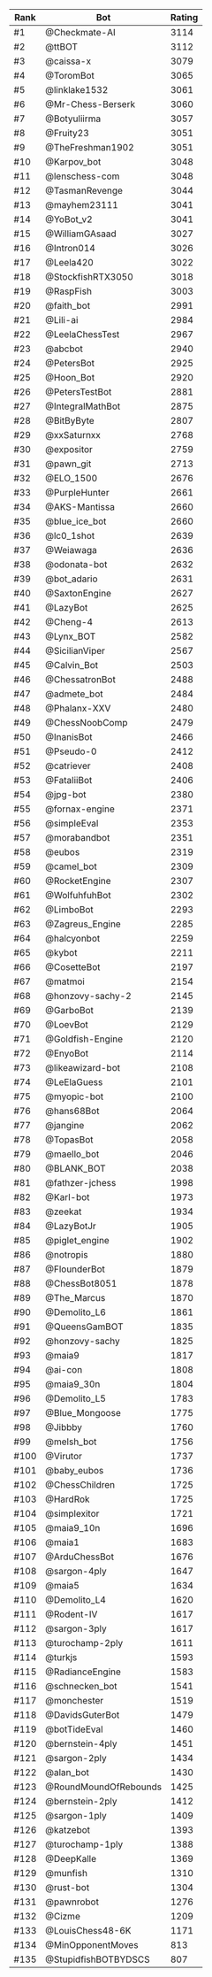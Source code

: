 Rank|Bot|Rating
---|---|---
#1|@Checkmate-AI|3114
#2|@ttBOT|3112
#3|@caissa-x|3079
#4|@ToromBot|3065
#5|@linklake1532|3061
#6|@Mr-Chess-Berserk|3060
#7|@Botyuliirma|3057
#8|@Fruity23|3051
#9|@TheFreshman1902|3051
#10|@Karpov_bot|3048
#11|@lenschess-com|3048
#12|@TasmanRevenge|3044
#13|@mayhem23111|3041
#14|@YoBot_v2|3041
#15|@WilliamGAsaad|3027
#16|@Intron014|3026
#17|@Leela420|3022
#18|@StockfishRTX3050|3018
#19|@RaspFish|3003
#20|@faith_bot|2991
#21|@Lili-ai|2984
#22|@LeelaChessTest|2967
#23|@abcbot|2940
#24|@PetersBot|2925
#25|@Hoon_Bot|2920
#26|@PetersTestBot|2881
#27|@IntegralMathBot|2875
#28|@BitByByte|2807
#29|@xxSaturnxx|2768
#30|@expositor|2759
#31|@pawn_git|2713
#32|@ELO_1500|2676
#33|@PurpleHunter|2661
#34|@AKS-Mantissa|2660
#35|@blue_ice_bot|2660
#36|@lc0_1shot|2639
#37|@Weiawaga|2636
#38|@odonata-bot|2632
#39|@bot_adario|2631
#40|@SaxtonEngine|2627
#41|@LazyBot|2625
#42|@Cheng-4|2613
#43|@Lynx_BOT|2582
#44|@SicilianViper|2567
#45|@Calvin_Bot|2503
#46|@ChessatronBot|2488
#47|@admete_bot|2484
#48|@Phalanx-XXV|2480
#49|@ChessNoobComp|2479
#50|@InanisBot|2466
#51|@Pseudo-0|2412
#52|@catriever|2408
#53|@FataliiBot|2406
#54|@jpg-bot|2380
#55|@fornax-engine|2371
#56|@simpleEval|2353
#57|@morabandbot|2351
#58|@eubos|2319
#59|@camel_bot|2309
#60|@RocketEngine|2307
#61|@WolfuhfuhBot|2302
#62|@LimboBot|2293
#63|@Zagreus_Engine|2285
#64|@halcyonbot|2259
#65|@kybot|2211
#66|@CosetteBot|2197
#67|@matmoi|2154
#68|@honzovy-sachy-2|2145
#69|@GarboBot|2139
#70|@LoevBot|2129
#71|@Goldfish-Engine|2120
#72|@EnyoBot|2114
#73|@likeawizard-bot|2108
#74|@LeElaGuess|2101
#75|@myopic-bot|2100
#76|@hans68Bot|2064
#77|@jangine|2062
#78|@TopasBot|2058
#79|@maello_bot|2046
#80|@BLANK_BOT|2038
#81|@fathzer-jchess|1998
#82|@Karl-bot|1973
#83|@zeekat|1934
#84|@LazyBotJr|1905
#85|@piglet_engine|1902
#86|@notropis|1880
#87|@FlounderBot|1879
#88|@ChessBot8051|1878
#89|@The_Marcus|1870
#90|@Demolito_L6|1861
#91|@QueensGamBOT|1835
#92|@honzovy-sachy|1825
#93|@maia9|1817
#94|@ai-con|1808
#95|@maia9_30n|1804
#96|@Demolito_L5|1783
#97|@Blue_Mongoose|1775
#98|@Jibbby|1760
#99|@melsh_bot|1756
#100|@Virutor|1737
#101|@baby_eubos|1736
#102|@ChessChildren|1725
#103|@HardRok|1725
#104|@simplexitor|1721
#105|@maia9_10n|1696
#106|@maia1|1683
#107|@ArduChessBot|1676
#108|@sargon-4ply|1647
#109|@maia5|1634
#110|@Demolito_L4|1620
#111|@Rodent-IV|1617
#112|@sargon-3ply|1617
#113|@turochamp-2ply|1611
#114|@turkjs|1593
#115|@RadianceEngine|1583
#116|@schnecken_bot|1541
#117|@monchester|1519
#118|@DavidsGuterBot|1479
#119|@botTideEval|1460
#120|@bernstein-4ply|1451
#121|@sargon-2ply|1434
#122|@alan_bot|1430
#123|@RoundMoundOfRebounds|1425
#124|@bernstein-2ply|1412
#125|@sargon-1ply|1409
#126|@katzebot|1393
#127|@turochamp-1ply|1388
#128|@DeepKalle|1369
#129|@munfish|1310
#130|@rust-bot|1304
#131|@pawnrobot|1276
#132|@Cizme|1209
#133|@LouisChess48-6K|1171
#134|@MinOpponentMoves|813
#135|@StupidfishBOTBYDSCS|807
